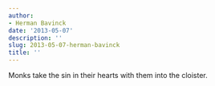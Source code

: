 ```yaml
---
author:
- Herman Bavinck
date: '2013-05-07'
description: ''
slug: 2013-05-07-herman-bavinck
title: ''
---
```

Monks take the sin in their hearts with them into the cloister.



